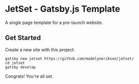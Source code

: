 JetSet - Gatsby.js Template
====

A single page template for a pre-launch website.

## Get Started

Create a new site with this project:

```
gatsby new jetset https://github.com/madelyneriksen/jetset/
cd jetset
gatsby develop
```

Congrats! You're all set.